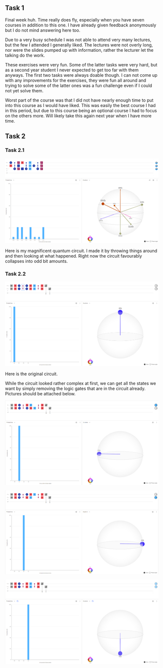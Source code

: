 ## Task 1

Final week huh. Time really does fly, especially when you have seven courses in addition to this one. I have already given feedback anonymously but I do not mind answering here too.

Due to a very busy schedule I was not able to attend very many lectures, but the few I attended I generally liked. The lectures were not overly long, nor were the slides pumped up with information, rather the lecturer let the talking do the work.

These exercises were very fun. Some of the latter tasks were very hard, but as a second year student I never expected to get too far with them anyways. The first two tasks were always doable though. I can not come up with any improvements for the exercises, they were fun all around and trying to solve some of the latter ones was a fun challenge even if I could not yet solve them.

Worst part of the course was that I did not have nearly enough time to put into this course as I would have liked. This was easily the best course I had in this period, but due to this course being an optional course I had to focus on the others more. Will likely take this again next year when I have more time.

## Task 2

### Task 2.1

![Random](src/Quantum_circ_1.png?raw=true "Mishmash")

Here is my magnificent quantum circuit. I made it by throwing things around and then looking at what happened. Right now the circuit favourably collapses into odd bit amounts.

### Task 2.2

![00](src/Quantum_circ_2_0.png?raw=true "00 state")

Here is the original circuit. 

While the circuit looked rather complex at first, we can get all the states we want by simply removing the logic gates that are in the circuit already. Pictures should be attached below.

![01](src/Quantum_circ_2_01.png?raw=true "01 state")

![10](src/Quantum_circ_2_10.png?raw=true "10 state")

![11](src/Quantum_circ_2_11.png?raw=true "11 state")

